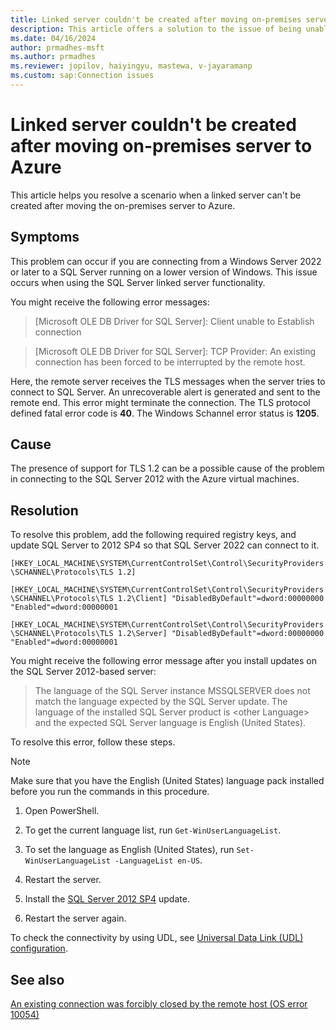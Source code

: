```yaml
---
title: Linked server couldn't be created after moving on-premises server to Azure
description: This article offers a solution to the issue of being unable to create a linked server after moving an on-premises server to Azure.
ms.date: 04/16/2024
author: prmadhes-msft
ms.author: prmadhes
ms.reviewer: jopilov, haiyingyu, mastewa, v-jayaramanp
ms.custom: sap:Connection issues
---
```


# Linked server couldn't be created after moving on-premises server to Azure

This article helps you resolve a scenario when a linked server can't be created after moving the on-premises server to Azure.

## Symptoms

This problem can occur if you are connecting from a Windows Server 2022 or later to a SQL Server running on a lower version of Windows. This issue occurs when using the SQL Server linked server functionality.

You might receive the following error messages:

> [Microsoft OLE DB Driver for SQL Server]: Client unable to Establish connection

> [Microsoft OLE DB Driver for SQL Server]: TCP Provider: An existing connection has been forced to be interrupted by the remote host.

Here, the remote server receives the TLS messages when the server tries to connect to SQL Server. An unrecoverable alert is generated and sent to the remote end. This error might terminate the connection. The TLS protocol defined fatal error code is **40**. The Windows Schannel error status is **1205**.

## Cause

The presence of support for TLS 1.2 can be a possible cause of the problem in connecting to the SQL Server 2012 with the Azure virtual machines.

## Resolution

To resolve this problem, add the following required registry keys, and update SQL Server to 2012 SP4 so that SQL Server 2022 can connect to it.

`[HKEY_LOCAL_MACHINE\SYSTEM\CurrentControlSet\Control\SecurityProviders\SCHANNEL\Protocols\TLS 1.2]`

`[HKEY_LOCAL_MACHINE\SYSTEM\CurrentControlSet\Control\SecurityProviders\SCHANNEL\Protocols\TLS 1.2\Client] "DisabledByDefault"=dword:00000000 "Enabled"=dword:00000001`

`[HKEY_LOCAL_MACHINE\SYSTEM\CurrentControlSet\Control\SecurityProviders\SCHANNEL\Protocols\TLS 1.2\Server] "DisabledByDefault"=dword:00000000 "Enabled"=dword:00000001`

You might receive the following error message after you install updates on the SQL Server 2012-based server:

> The language of the SQL Server instance MSSQLSERVER does not match the language expected by the SQL Server update. The language of the installed SQL Server product is \<other Language\> and the expected SQL Server language is English (United States).

To resolve this error, follow these steps.

  > [!NOTE]
  > Make sure that you have the English (United States) language pack installed before you run the commands in this procedure.

1. Open PowerShell.

1. To get the current language list, run `Get-WinUserLanguageList`.

1. To set the language as English (United States), run `Set-WinUserLanguageList -LanguageList en-US`.

1. Restart the server.

1. Install the [SQL Server 2012 SP4](https://www.microsoft.com/es-es/download/details.aspx?id=56040) update.

1. Restart the server again.

To check the connectivity by using UDL, see [Universal Data Link (UDL) configuration](/sql/connect/oledb/help-topics/data-link-pages).

## See also

[An existing connection was forcibly closed by the remote host (OS error 10054)](tls-exist-connection-closed.md)
